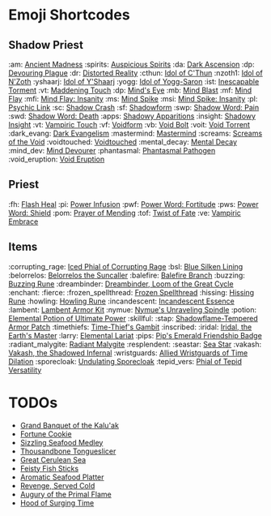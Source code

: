# Emoji Shortcodes

## Shadow Priest
:am: [Ancient Madness](<https://www.wowhead.com/spell=341240>)
:spirits: [Auspicious Spirits](<https://www.wowhead.com/spell=155271>)
:da: [Dark Ascension](<https://www.wowhead.com/spell=391109>)
:dp: [Devouring Plague](<https://www.wowhead.com/spell=335467>)
:dr: [Distorted Reality](<https://www.wowhead.com/spell=409044>)
:cthun: [Idol of C'Thun](<https://www.wowhead.com/spell=377349>)
:nzoth1: [Idol of N'Zoth](<https://www.wowhead.com/spell=373280>)
:yshaarj: [Idol of Y'Shaarj](<https://www.wowhead.com/spell=373310>)
:yogg: [Idol of Yogg-Saron](<https://www.wowhead.com/spell=373273>)
:ist: [Inescapable Torment](<https://www.wowhead.com/spell=373427>)
:vt: [Maddening Touch](<https://www.wowhead.com/spell=391228>)
:dp: [Mind's Eye](<https://www.wowhead.com/spell=407470>)
:mb: [Mind Blast](<https://www.wowhead.com/spell=8092>)
:mf: [Mind Flay](<https://www.wowhead.com/spell=15407>)
:mfi: [Mind Flay: Insanity](<https://www.wowhead.com/spell=391403>)
:ms: [Mind Spike](<https://www.wowhead.com/spell=73510>)
:msi: [Mind Spike: Insanity](<https://www.wowhead.com/spell=407466>)
:pl: [Psychic Link](<https://www.wowhead.com/spell=199484>)
:sc: [Shadow Crash](<https://www.wowhead.com/spell=205385>)
:sf: [Shadowform](<https://www.wowhead.com/spell=232698>)
:swp: [Shadow Word: Pain](<https://www.wowhead.com/spell=589>)
:swd: [Shadow Word: Death](<https://www.wowhead.com/spell=32379>)
:apps: [Shadowy Apparitions](<https://www.wowhead.com/spell=341491>)
:insight: [Shadowy Insight](<https://www.wowhead.com/spell=375888>)
:vt: [Vampiric Touch](<https://www.wowhead.com/spell=34914>)
:vf: [Voidform](<https://www.wowhead.com/spell=194249>)
:vb: [Void Bolt](<https://www.wowhead.com/spell=205448>)
:voit: [Void Torrent](<https://www.wowhead.com/spell=263165>)
:dark_evang: [Dark Evangelism](<https://www.wowhead.com/spell=391095>)
:mastermind: [Mastermind](<https://www.wowhead.com/spell=391151>)
:screams: [Screams of the Void](<https://www.wowhead.com/spell=375767>)
:voidtouched: [Voidtouched](<https://www.wowhead.com/spell=407430>)
:mental_decay: [Mental Decay](<https://www.wowhead.com/spell=375994>)
:mind_dev: [Mind Devourer](<https://www.wowhead.com/spell=373202>)
:phantasmal: [Phantasmal Pathogen](<https://www.wowhead.com/spell=407469>)
:void_eruption: [Void Eruption](<https://www.wowhead.com/spell=228260>)

## Priest
:fh: [Flash Heal](<https://www.wowhead.com/spell=2061>)
:pi: [Power Infusion](<https://www.wowhead.com/spell=10060>)
:pwf: [Power Word: Fortitude](<https://www.wowhead.com/spell=21562>)
:pws: [Power Word: Shield](<https://www.wowhead.com/spell=17>)
:pom: [Prayer of Mending](<https://www.wowhead.com/spell=33076>)
:tof: [Twist of Fate](<https://www.wowhead.com/spell=109142>)
:ve: [Vampiric Embrace](<https://www.wowhead.com/spell=15286>)

## Items
:corrupting_rage: [Iced Phial of Corrupting Rage](<https://www.wowhead.com/item=191329>)
:bsl: [Blue Silken Lining](<https://www.wowhead.com/item=193944>)
:belorrelos: [Belorrelos the Suncaller](<https://www.wowhead.com/item=207172>)
:balefire: [Balefire Branch](<https://www.wowhead.com/item=159630>)
:buzzing: [Buzzing Rune](<https://www.wowhead.com/item=194823>)
:dreambinder: [Dreambinder, Loom of the Great Cycle](<https://www.wowhead.com/item=208616>)
:enchant:
:fierce:
:frozen_spellthread: [Frozen Spellthread](<https://www.wowhead.com/item=194013>)
:hissing: [Hissing Rune](<https://www.wowhead.com/item=204973>)
:howling: [Howling Rune](<https://www.wowhead.com/item=194820>)
:incandescent: [Incandescent Essence](<https://www.wowhead.com/item=210494>)
:lambent: [Lambent Armor Kit](<https://www.wowhead.com/item=204702>)
:nymue: [Nymue's Unraveling Spindle](<https://www.wowhead.com/item=208615>)
:potion: [Elemental Potion of Ultimate Power](<https://www.wowhead.com/item=191383>)
:skillful:
:stap: [Shadowflame-Tempered Armor Patch](<https://www.wowhead.com/item=204710>)
:timethiefs: [Time-Thief's Gambit](<https://www.wowhead.com/item=207579>)
:inscribed:
:iridal: [Iridal, the Earth's Master](<https://www.wowhead.com/item=208321>)
:larry: [Elemental Lariat](<https://www.wowhead.com/item=193001>)
:pips: [Pip's Emerald Friendship Badge](<https://www.wowhead.com/item=207168>)
:radiant_malygite: [Radiant Malygite](<https://www.wowhead.com/item=192932>)
:resplendent:
:seastar: [Sea Star](<https://www.wowhead.com/item=133201>)
:vakash: [Vakash, the Shadowed Infernal](<https://www.wowhead.com/item=207788>)
:wristguards: [Allied Wristguards of Time Dilation](<https://www.wowhead.com/item=193530>)
:sporecloak: [Undulating Sporecloak](<https://www.wowhead.com/item=205025>)
:tepid_vers: [Phial of Tepid Versatility](<https://www.wowhead.com/item=191341>)

# TODOs
- [Grand Banquet of the Kalu'ak](<https://www.wowhead.com/item=197794>)
- [Fortune Cookie](<https://www.wowhead.com/item=62649>)
- [Sizzling Seafood Medley](<https://www.wowhead.com/item=197784>)
- [Thousandbone Tongueslicer](<https://www.wowhead.com/item=197786>)
- [Great Cerulean Sea](<https://www.wowhead.com/item=197787>)
- [Feisty Fish Sticks](<https://www.wowhead.com/item=197782>)
- [Aromatic Seafood Platter](<https://www.wowhead.com/item=197783>)
- [Revenge, Served Cold](<https://www.wowhead.com/item=197785>)
- [Augury of the Primal Flame](<https://www.wowhead.com/item=208614>)
- [Hood of Surging Time](<https://www.wowhead.com/item=193521>)